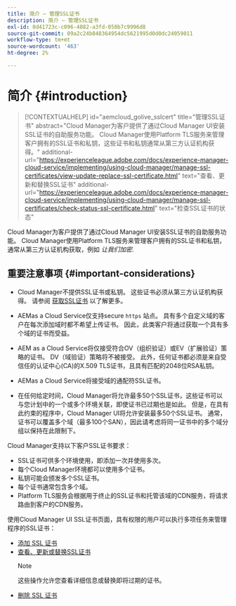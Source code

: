```yaml
---
title: 简介 — 管理SSL证书
description: 简介 — 管理SSL证书
exl-id: 0d41723c-c096-4882-a3fd-050b7c9996d8
source-git-commit: 09a2c24b848364954dc5621995d0d0dc24059011
workflow-type: tm+mt
source-wordcount: '463'
ht-degree: 2%

---
```


# 简介 {#introduction}

>[!CONTEXTUALHELP]
>id="aemcloud_golive_sslcert"
>title="管理SSL证书"
>abstract="Cloud Manager为客户提供了通过Cloud Manager UI安装SSL证书的自助服务功能。 Cloud Manager使用Platform TLS服务来管理客户拥有的SSL证书和私钥，这些证书和私钥通常从第三方认证机构获得。"
>additional-url="https://experienceleague.adobe.com/docs/experience-manager-cloud-service/implementing/using-cloud-manager/manage-ssl-certificates/view-update-replace-ssl-certificate.html" text="查看、更新和替换SSL证书"
>additional-url="https://experienceleague.adobe.com/docs/experience-manager-cloud-service/implementing/using-cloud-manager/manage-ssl-certificates/check-status-ssl-certificate.html" text="检查SSL证书的状态"


Cloud Manager为客户提供了通过Cloud Manager UI安装SSL证书的自助服务功能。 Cloud Manager使用Platform TLS服务来管理客户拥有的SSL证书和私钥，通常从第三方认证机构获取，例如 *让我们加密*.

## 重要注意事项 {#important-considerations}

* Cloud Manager不提供SSL证书或私钥。 这些证书必须从第三方认证机构获得。 请参阅 [获取SSL证书](/help/implementing/cloud-manager/managing-ssl-certifications/get-ssl-certificate.md) 以了解更多。

* AEMas a Cloud Service仅支持secure `https` 站点。 具有多个自定义域的客户在每次添加域时都不希望上传证书。 因此，此类客户将通过获取一个具有多个域的证书而受益。

* AEM as a Cloud Service将仅接受符合OV（组织验证）或EV（扩展验证）策略的证书。 DV（域验证）策略将不被接受。 此外，任何证书都必须是来自受信任的认证中心(CA)的X.509 TLS证书，且具有匹配的2048位RSA私钥。

* AEMas a Cloud Service将接受域的通配符SSL证书。

* 在任何给定时间，Cloud Manager将允许最多50个SSL证书，这些证书可以与您计划中的一个或多个环境关联，即使证书已过期也是如此。 但是，在具有此约束的程序中，Cloud Manager UI将允许安装最多50个SSL证书。 通常，证书可以覆盖多个域（最多100个SAN），因此请考虑将同一证书中的多个域分组以保持在此限制下。

Cloud Manager支持以下客户SSL证书要求：

* SSL证书可供多个环境使用，即添加一次并使用多次。
* 每个Cloud Manager环境都可以使用多个证书。
* 私钥可能会颁发多个SSL证书。
* 每个证书通常包含多个域。
* Platform TLS服务会根据用于终止的SSL证书和托管该域的CDN服务，将请求路由到客户的CDN服务。

使用Cloud Manager UI SSL证书页面，具有权限的用户可以执行多项任务来管理程序的SSL证书：

* [添加 SSL 证书](/help/implementing/cloud-manager/managing-ssl-certifications/add-ssl-certificate.md)
* [查看、更新或替换SSL证书](/help/implementing/cloud-manager/managing-ssl-certifications/view-update-replace-ssl-certificate.md)
   >[!NOTE]
   >这些操作允许您查看详细信息或替换即将过期的证书。
* [删除 SSL 证书](/help/implementing/cloud-manager/managing-ssl-certifications/delete-ssl-certificate.md)
